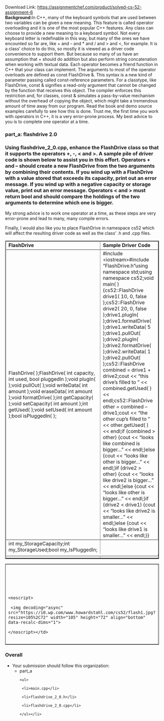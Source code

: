 Download Link: https://assignmentchef.com/product/solved-cs-52-assignment-6
<br>
<strong>Background:</strong>In C++, many of the keyboard symbols that are used between two variables can be given a new meaning.  This feature is called operator overloading and it is one of the most popular C++ features.  Any class can choose to provide a new meaning to a keyboard symbol.  Not every keyboard letter is redefinable in this way, but many of the ones we have encounted so far are, like + and – and * and / and &gt; and &lt;, for example.  It is a class’ choice to do this, so mostly it is viewed as a driver code convenience to support them.  But because so many of us have an assumption that + should do addition but also perform string concatenation when working with textual data.  Each operator becomes a friend function in C++ that your class can implement.  The arguments to most of the operator overloads are defined as const FlashDrive &amp;.  This syntax is a new kind of parameter passing called const-reference parameters.  For a classtype, like FlashDrive, const &amp; signifies a read-only argument that cannot be changed by the function that receives this object.  The compiler enforces this restriction and, for classes, const &amp; simulates a pass-by-value mechanism without the overhead of copying the object, which might take a tremendous amount of time away from our program.  Read the book and demo source examples carefully to see how this is done.  Trust me, the first time you work with operators in C++, it is a very error-prone process.  My best advice to you is to complete one operator at a time.

<h3><strong>part_a: flashdrive 2.0</strong></h3>

<h3>Using flashdrive_2_0.cpp,  enhance the FlashDrive class so that it supports the operators +, -, &lt; and &gt;.  A sample pile of driver code is shown below to assist you in this effort.  Operators + and – should create a new FlashDrive from the two arguments by combining their contents.  If you wind up with a FlashDrive with a value stored that exceeds its capacity, print out an error message.  If you wind up with a negative capacity or storage value, print out an error message.   Operators &lt; and &gt; must return bool and should compare the holdings of the two arguments to determine which one is bigger.</h3>

My strong advice is to work one operator at a time, as these steps are very error-prone and lead to many, many compile errors.

Finally, I would also like you to place FlashDrive in namespace cs52 which will affect the resulting driver code as well as the class’ .h and .cpp files.

<table border="2" width="98%" rules="cols" cellspacing="0" cellpadding="2">

 <colgroup>

  <col width="95*">

  <col width="3*">

  <col width="159*">

 </colgroup>

 <tbody>

  <tr>

   <td width="37%"><strong>FlashDrive</strong></td>

   <td width="62%"><strong>Sample Driver Code</strong></td>

  </tr>

 </tbody>

 <tbody>

  <tr>

   <td width="37%">FlashDrive( );FlashDrive( int capacity, int used, bool pluggedIn );void plugIn( );void pullOut( );void writeData( int amount );void eraseData( int amount );void formatDrive( );int getCapacity( );void setCapacity( int amount );int getUsed( );void setUsed( int amount );bool isPluggedIn( );</td>

   <td rowspan="3" width="62%">#include &lt;iostream&gt;#include “FlashDrive.h”using namespace std;using namespace cs52;void main( ){cs52::FlashDrive drive1( 10, 0, false );cs52::FlashDrive drive2( 20, 0, false );drive1.plugIn( );drive1.formatDrive( );drive1.writeData( 5 );drive1.pullOut( );drive2.plugIn( );drive2.formatDrive( );drive2.writeData( 1 );drive2.pullOut( );cs52::FlashDrive combined = drive1 + drive2;cout &lt;&lt; “this drive’s filled to ” &lt;&lt; combined.getUsed( ) &lt;&lt; endl;cs52::FlashDrive other = combined – drive1;cout &lt;&lt; “the other cup’s filled to ” &lt;&lt; other.getUsed( ) &lt;&lt; endl;if (combined &gt; other) {cout &lt;&lt; “looks like combined is bigger…” &lt;&lt; endl;}else {cout &lt;&lt; “looks like other is bigger…” &lt;&lt; endl;}if (drive2 &gt; other) {cout &lt;&lt; “looks like drive2 is bigger…” &lt;&lt; endl;}else {cout &lt;&lt; “looks like other is bigger…” &lt;&lt; endl;}if (drive2 &lt; drive1) {cout &lt;&lt; “looks like drive2 is smaller…” &lt;&lt; endl;}else {cout &lt;&lt; “looks like drive1 is smaller…” &lt;&lt; endl;}}</td>

  </tr>

 </tbody>

 <tbody>

  <tr>

   <td width="37%">int my_StorageCapacity;int my_StorageUsed;bool my_IsPluggedIn;</td>

  </tr>

  <tr>

   <td colspan="2" rowspan="2" width="38%"></td>

  </tr>

 </tbody>

 <tbody>

  <tr>

   <td width="62%"></td>

  </tr>

 </tbody>

</table>




<table border="1" width="29%" cellspacing="0" cellpadding="0">

 <tbody>

  <tr>

   <td width="15%"><img decoding="async" width="105" height="72" align="bottom" data-recalc-dims="1" data-src="https://i0.wp.com/www.howardstahl.com/cs52/flash1.jpg?resize=105%2C72" class="lazyload" src="data:image/gif;base64,R0lGODlhAQABAAAAACH5BAEKAAEALAAAAAABAAEAAAICTAEAOw==">

    <noscript>

     <img decoding="async" src="https://i0.wp.com/www.howardstahl.com/cs52/flash1.jpg?resize=105%2C72" width="105" height="72" align="bottom" data-recalc-dims="1">

    </noscript></td>

   <td width="11%"><img decoding="async" width="87" height="100" align="bottom" data-recalc-dims="1" data-src="https://i0.wp.com/www.howardstahl.com/cs52/flash2.jpg?resize=87%2C100" class="lazyload" src="data:image/gif;base64,R0lGODlhAQABAAAAACH5BAEKAAEALAAAAAABAAEAAAICTAEAOw==">

    <noscript>

     <img decoding="async" src="https://i0.wp.com/www.howardstahl.com/cs52/flash2.jpg?resize=87%2C100" width="87" height="100" align="bottom" data-recalc-dims="1">

    </noscript></td>

  </tr>

 </tbody>

</table>

<h3><strong>Overall</strong></h3>

<ul>

 <li>Your submission should follow this organization:

  <ul>

   <li>part_a

    <ul>

     <li>main.cpp</li>

     <li>flashdrive_2_0.h</li>

     <li>flashdrive_2_0.cpp</li>

    </ul></li>

  </ul></li>

</ul>
